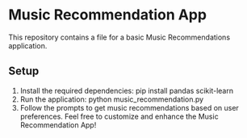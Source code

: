 
# Music Recommendation App

This repository contains a file for a basic Music Recommendations application.

## Setup

1. Install the required dependencies:
   pip install pandas scikit-learn
2. Run the application:
   python music_recommendation.py
3. Follow the prompts to get music recommendations based on user preferences.
Feel free to customize and enhance the Music Recommendation App!
